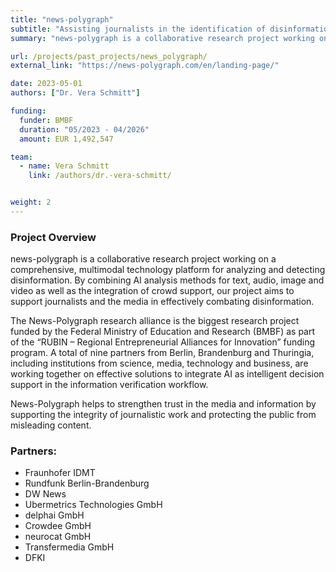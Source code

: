 ```yaml
---
title: "news-polygraph"
subtitle: "Assisting journalists in the identification of disinformation in images, video, audio and text."
summary: "news-polygraph is a collaborative research project working on a comprehensive, multimodal technology platform for analyzing and detecting disinformation."

url: /projects/past_projects/news_polygraph/
external_link: "https://news-polygraph.com/en/landing-page/"

date: 2023-05-01
authors: ["Dr. Vera Schmitt"]

funding:
  funder: BMBF
  duration: "05/2023 - 04/2026"
  amount: EUR 1,492,547 

team:
  - name: Vera Schmitt
    link: /authors/dr.-vera-schmitt/


weight: 2
---
```


### Project Overview
news-polygraph is a collaborative research project working on a comprehensive, multimodal technology platform for analyzing and detecting disinformation. By combining AI analysis methods for text, audio, image and video as well as the integration of crowd support, our project aims to support journalists and the media in effectively combating disinformation.

The News-Polygraph research alliance is the biggest research project funded by the Federal Ministry of Education and Research (BMBF) as part of the “RUBIN – Regional Entrepreneurial Alliances for Innovation” funding program. A total of nine partners from Berlin, Brandenburg and Thuringia, including institutions from science, media, technology and business, are working together on effective solutions to integrate AI as intelligent decision support in the information verification workflow.

News-Polygraph helps to strengthen trust in the media and information by supporting the integrity of journalistic work and protecting the public from misleading content.


### Partners:
- Fraunhofer IDMT
- Rundfunk Berlin-Brandenburg
- DW News
- Ubermetrics Technologies GmbH
- delphai GmbH
- Crowdee GmbH
- neurocat GmbH
- Transfermedia GmbH
- DFKI
